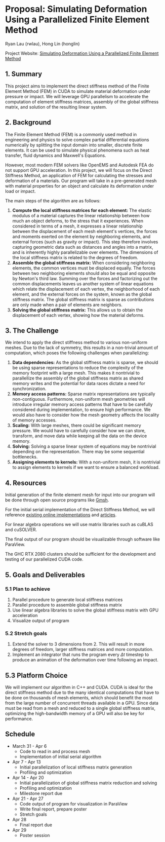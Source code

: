 # Proposal: Simulating Deformation Using a Parallelized Finite Element Method

Ryan Lau (rwlau), Hong Lin (honglin)

Project Website: [Simulating Deformation Using a Parallelized Finite Element
Method]()

## 1. Summary

This project aims to implement the direct stiffness method of the Finite Element
Method (FEM) in CUDA to simulate material deformation under pressure or impact.
We will leverage GPU parallelism to accelerate the computation of element
stiffness matrices, assembly of the global stiffness matrix, and solution of the
resulting linear system.

## 2. Background

The Finite Element Method (FEM) is a commonly used method in engineering and
physics to solve complex partial differential equations numerically by
splitting the input domain into smaller, discrete finite elements. It can be
used to simulate physical phenomena such as heat transfer, fluid dynamics
and Maxwell's Equations.

However, most modern FEM solvers like OpenEMS and Autodesk FEA do not
support GPU acceleration. In this project, we will focus on the Direct
Stiffness Method, an application of FEM for calculating the stresses and
deformation of a materials. Our program will take in a pre-generated mesh
with material properties for an object and calculate its deformation under
load or impact.

The main steps of the algorithm are as follows:

1. **Compute the local stiffness matrices for each element:** The elastic
   modulus of a material captures the linear relationship between how much an
   object deforms, to the stress that it experiences. When considered in terms
   of a mesh, it expresses a linear relationship between the displacement of
   each mesh element's vertices, the forces and moments exerted on the
   element by neighboring elements, and external forces (such as gravity or
   impact). This step therefore involves capturing geometric data such as
   distances and angles into a matrix, and is inherently highly parallelizable
   over elements. The dimensions of the local stiffness matrix is related to the
   degrees of freedom.
2. **Assemble the global stiffness matrix:** When considering neighboring
   elements, the common vertices must be displaced equally. The forces
   between two neighboring elements should also be equal and opposite by
   Newton's third law. Summing over the forces and factorizing out the
   common displacements leaves us another system of linear equations which
   relate the displacement of each vertex, the neighborhood of each element,
   and the external forces on the system, known as the global stiffness
   matrix. The global stiffness matrix is sparse as contributions are only
   made when a pair of elements are neighbors.
3. **Solving the global stiffness matrix:** This allows us to obtain the
   displacement of each vertex, showing how the material deforms.

## 3. The Challenge

We intend to apply the direct stiffness method to various non-uniform meshes.
Due to the lack of symmetry, this results in a non-trivial amount of
computation, which poses the following challenges when parallelizing:

1. **Data dependencies:** As the global stiffness matrix is sparse, we should
   be using sparse representations to reduce the complexity of the memory
   footprint with a large mesh. This makes it nontrivial to parallellize the
   assembly of the global stiffness matrix as shared memory writes and the
   potential for data races dictate a need for synchronization.
2. **Memory access patterns:** Sparse matrix representations are typically
   non-contiguous. Furthermore, non-uniform mesh geometries will introduce
   irregular memory access patterns that have to be carefully considered
   during implementation, to ensure high performance. We would also have to
   consider how the mesh geometry affects the locality of memory accesses.
3. **Scaling:** With large meshes, there could be significant memory
   pressure. We would have to carefully consider how we can store, transform,
   and move data while keeping all the data on the device memory.
4. **Solving:** Solving a sparse linear system of equations may be
   nontrivial depending on the representation. There may be some sequential
   bottlenecks.
5. **Assigning elements to kernels:** With a non-uniform mesh, it is
   nontrivial to assign elements to kernels if we want to ensure a balanced
   workload.

## 4. Resources

Initial generation of the finite element mesh for input into our
program will be done through open source programs
like [Gmsh](https://gmsh.info/).

For the initial serial implementation of the Direct Stiffness Method, we
will reference
[existing online implementations](https://github.com/rvcristiand/pymas) and
[articles](https://vtechworks.lib.vt.edu/server/api/core/bitstreams/cbd052db-a6c1-41f6-9f3e-b3b38ccd0a33/content).

For linear algebra operations we will use matrix libraries such as cuBLAS
and cuSOLVER.

The final output of our program should be visualizable through software like
ParaView.

The GHC RTX 2080 clusters should be sufficient for the development and
testing of our parallelized CUDA code.

## 5. Goals and Deliverables

### 5.1 Plan to achieve

1. Parallel procedure to generate local stiffness matrices
2. Parallel procedure to assemble global stiffness matrix
3. Use linear algebra libraries to solve the global stiffness matrix with
   GPU acceleration
4. Visualize output of program

### 5.2 Stretch goals

1. Extend the solver to 3 dimensions from 2. This will result in more
   degrees of freedom, larger stiffness matrices and more computation.
2. Implement an integrator that runs the program every $\Delta t$ timestep
   to produce an animation of the deformation over time following an impact.

## 5.3 Platform Choice

We will implement our algorithm in C++ and CUDA. CUDA is ideal for the
direct stiffness method due to the many identical computations that have to be
done on thousands of mesh elements, which should benefit the most from the
large number of concurrent threads available in a GPU. Since data must be
read from a mesh and reduced to a single global stiffness matrix, optimizing
the high-bandwidth memory of a GPU will also be key for performance.

## Schedule

+ March 31 - Apr 6
    - Code to read in and process mesh
    - Implementation of initial serial algorithm
+ Apr 7 - Apr 13
    - Initial parallelization of local stiffness matrix generation
    - Profiling and optimization
+ Apr 14 - Apr 20
    - Initial parallelization of global stiffness matrix reduction and solving
    - Profiling and optimization
    - Milestone report due
+ Apr 21 - Apr 27
    - Code output of program for visualization in ParaView
    - Write final report, prepare poster
    - Stretch goals
+ Apr 28
    - Final report due
+ Apr 29
    - Poster session

